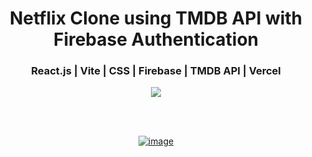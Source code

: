 <div align='center'>
  <h1>Netflix Clone using TMDB API with Firebase Authentication</h1>
  <h3>React.js | Vite | CSS | Firebase | TMDB API | Vercel </h3>
  <img src='https://img.shields.io/badge/fmfahath-white?logo=github&logoColor=black'/>
  
<br><br>

[![image](https://github.com/fmfahath/loginPage/assets/95971934/02c3c390-df06-41d4-940e-9c6c12bbcfa6)](https://foody-delivery-frontend.vercel.app/)

<br>

<div align='left'>
<p></p>
<p></p>
<p></p>
<p></p>
<p></p>
</div>

<br>



</div>
